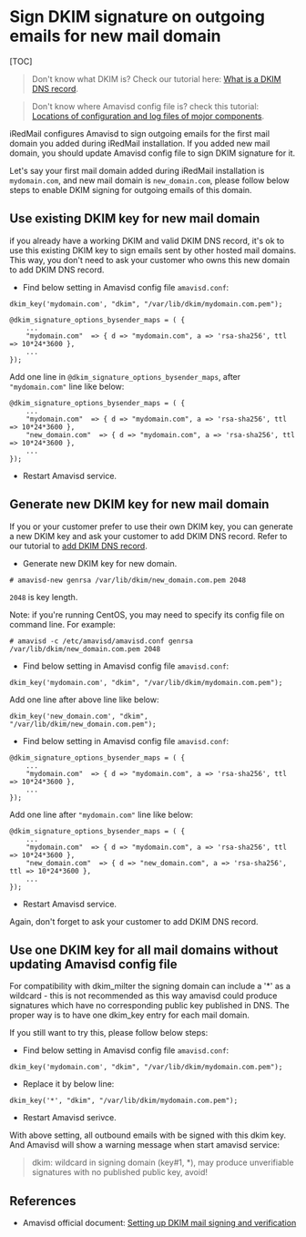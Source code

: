 # Sign DKIM signature on outgoing emails for new mail domain

[TOC]

> Don't know what DKIM is? Check our tutorial here:
>  [What is a DKIM DNS record](./setup.dns.html#dkim-record-for-your-mail-domain-name).


> Don't know where Amavisd config file is? check this tutorial:
> [Locations of configuration and log files of mojor components](file.locations.html#amavisd).

iRedMail configures Amavisd to sign outgoing emails for the first mail domain
you added during iRedMail installation. If you added new mail domain, you
should update Amavisd config file to sign DKIM signature for it.

Let's say your first mail domain added during iRedMail installation is
`mydomain.com`, and new mail domain is `new_domain.com`, please follow below
steps to enable DKIM signing for outgoing emails of this domain.

## Use existing DKIM key for new mail domain

if you already have a working DKIM and valid DKIM DNS record, it's ok to
use this existing DKIM key to sign emails sent by other hosted mail domains.
This way, you don't need to ask your customer who owns this new domain to add
DKIM DNS record.

* Find below setting in Amavisd config file `amavisd.conf`:

```
dkim_key('mydomain.com', "dkim", "/var/lib/dkim/mydomain.com.pem");

@dkim_signature_options_bysender_maps = ( {
    ...
    "mydomain.com"  => { d => "mydomain.com", a => 'rsa-sha256', ttl => 10*24*3600 },
    ...
});
```

Add one line in `@dkim_signature_options_bysender_maps`, after `"mydomain.com"`
line like below:

```
@dkim_signature_options_bysender_maps = ( {
    ...
    "mydomain.com"  => { d => "mydomain.com", a => 'rsa-sha256', ttl => 10*24*3600 },
    "new_domain.com"  => { d => "mydomain.com", a => 'rsa-sha256', ttl => 10*24*3600 },
    ...
});
```

* Restart Amavisd service.

## Generate new DKIM key for new mail domain

If you or your customer prefer to use their own DKIM key, you can generate
a new DKIM key and ask your customer to add DKIM DNS record. Refer to our
tutorial to [add DKIM DNS record](setup.dns.html#dkim-record-for-your-mail-domain-name).

* Generate new DKIM key for new domain.

```shell
# amavisd-new genrsa /var/lib/dkim/new_domain.com.pem 2048
```

`2048` is key length.

Note: if you're running CentOS, you may need to specify its config file on
command line. For example:

```
# amavisd -c /etc/amavisd/amavisd.conf genrsa /var/lib/dkim/new_domain.com.pem 2048
```

* Find below setting in Amavisd config file `amavisd.conf`:

```
dkim_key('mydomain.com', "dkim", "/var/lib/dkim/mydomain.com.pem");
```

Add one line after above line like below:

```
dkim_key('new_domain.com', "dkim", "/var/lib/dkim/new_domain.com.pem");
```

* Find below setting in Amavisd config file `amavisd.conf`:

```
@dkim_signature_options_bysender_maps = ( {
    ...
    "mydomain.com"  => { d => "mydomain.com", a => 'rsa-sha256', ttl => 10*24*3600 },
    ...
});
```

Add one line after `"mydomain.com"` line like below:

```
@dkim_signature_options_bysender_maps = ( {
    ...
    "mydomain.com"  => { d => "mydomain.com", a => 'rsa-sha256', ttl => 10*24*3600 },
    "new_domain.com"  => { d => "new_domain.com", a => 'rsa-sha256', ttl => 10*24*3600 },
    ...
});
```

* Restart Amavisd service.

Again, don't forget to ask your customer to add DKIM DNS record.

## Use one DKIM key for all mail domains without updating Amavisd config file

For compatibility with dkim_milter the signing domain can include a '*'
as a wildcard - this is not recommended as this way amavisd could produce
signatures which have no corresponding public key published in DNS.
The proper way is to have one dkim_key entry for each mail domain.

If you still want to try this, please follow below steps:

* Find below setting in Amavisd config file `amavisd.conf`:

```
dkim_key('mydomain.com', "dkim", "/var/lib/dkim/mydomain.com.pem");
```

* Replace it by below line:

```
dkim_key('*', "dkim", "/var/lib/dkim/mydomain.com.pem");
```

* Restart Amavisd serivce.

With above setting, all outbound emails with be signed with this dkim key.
And Amavisd will show a warning message when start amavisd service:

> dkim: wildcard in signing domain (key#1, *), may produce unverifiable
> signatures with no published public key, avoid!

## References

* Amavisd official document: [Setting up DKIM mail signing and verification](http://www.ijs.si/software/amavisd/amavisd-new-docs.html#dkim)
